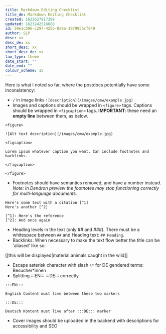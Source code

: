 ```yaml
---
title: Markdown Editing Checklist
title_de: Markdown Editing Checklist
created: 1622627917398
updated: 1623242516688
id: 59e1cb96-c297-425b-8a8a-1979955cf849
author: SLP
desc: xx
desc_de: xx
short_desc: xx
short_desc_de: xx
tao_type: theme
date_start: ""
date_end: ""
colour_scheme: 15
---
```

Here is what I noted so far, where the postdocs potentially have some inconsistency:

* `/` in image links `![description](/images/cmw/example.jpg)`
* Images and captions should be wrapped in `<figure>` tags. Captions should be wrapped in `<figcaption>` tags. **IMPORTANT**: these need an **empty line** between them, as below.

```
<figure> 

![Alt text description](/images/cmw/example.jpg)

<figcaption>

Lorem ipsum whatever caption you want. Can include footnotes and backlinks.

</figcaption>

</figure>
```

* Footnotes should have semantics removed, and have a number instead.  _Note: In Dendron preview the footnotes may stop functioning correctly for multi-language documents._

```
Here's some text with a citation [^1]
Here's another [^2]

[^1]: Here's the reference
[^2]: And once again
```

* Heading levels in the text (only ## and ###). There must be a whitespace between `##` and Heading text: `## Heading`.
* Backlinks. When necessary to make the text flow better the title can be 'aliased' like so:

[[this will be displayed|material.animals caught in the wild]]

* Escape asterisk character with slash `\*` for DE gendered terms: Besucher\*innen 
* Splitting :::EN::: :::DE::: correctly

```
:::EN::: 

English Content must live between these two markers

:::DE:::

Deutsch Kontent must live after :::DE::: marker
```

* Cover images should be uploaded in the backend with descriptions for accessibility and SEO